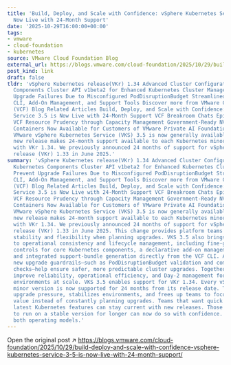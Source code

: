 ```yaml
---
title: 'Build, Deploy, and Scale with Confidence: vSphere Kubernetes Service 3.5 is
  Now Live with 24-Month Support'
date: '2025-10-29T16:00:00+00:00'
tags:
- vmware
- cloud-foundation
- kubernetes
source: VMware Cloud Foundation Blog
external_url: https://blogs.vmware.com/cloud-foundation/2025/10/29/build-deploy-and-scale-with-confidence-vsphere-kubernetes-service-3-5-is-now-live-with-24-month-support/
post_kind: link
draft: false
tldr: 'vSphere Kubernetes release(VKr) 1.34 Advanced Cluster Configuration for Kubernetes
  Components Cluster API v1beta2 for Enhanced Kubernetes Cluster Management Prevent
  Upgrade Failures Due to Misconfigured PodDisruptionBudget Streamlined Operations:
  CLI, Add-On Management, and Support Tools Discover more from VMware Cloud Foundation
  (VCF) Blog Related Articles Build, Deploy, and Scale with Confidence: vSphere Kubernetes
  Service 3.5 is Now Live with 24-Month Support VCF Breakroom Chats Episode 71: Maximizing
  VCF Resource Prudency through Capacity Management Government-Ready NVIDIA AI Enterprise
  Containers Now Available for Customers of VMware Private AI Foundation with NVIDIA
  VMware vSphere Kubernetes Service (VKS) 3.5 is now generally available and this
  new release makes 24-month support available to each Kubernetes minor version, starting
  with VKr 1.34. We previously announced 24 months of support for vSphere Kubernetes
  release (VKr) 1.33 in June 2025.'
summary: 'vSphere Kubernetes release(VKr) 1.34 Advanced Cluster Configuration for
  Kubernetes Components Cluster API v1beta2 for Enhanced Kubernetes Cluster Management
  Prevent Upgrade Failures Due to Misconfigured PodDisruptionBudget Streamlined Operations:
  CLI, Add-On Management, and Support Tools Discover more from VMware Cloud Foundation
  (VCF) Blog Related Articles Build, Deploy, and Scale with Confidence: vSphere Kubernetes
  Service 3.5 is Now Live with 24-Month Support VCF Breakroom Chats Episode 71: Maximizing
  VCF Resource Prudency through Capacity Management Government-Ready NVIDIA AI Enterprise
  Containers Now Available for Customers of VMware Private AI Foundation with NVIDIA
  VMware vSphere Kubernetes Service (VKS) 3.5 is now generally available and this
  new release makes 24-month support available to each Kubernetes minor version, starting
  with VKr 1.34. We previously announced 24 months of support for vSphere Kubernetes
  release (VKr) 1.33 in June 2025. This change provides platform teams with greater
  stability and flexibility when planning upgrades. VKS 3.5 also brings several improvements
  to operational consistency and lifecycle management, including fine-grained configuration
  controls for core Kubernetes components, a declarative add-on management model,
  and integrated support-bundle generation directly from the VCF CLI. Additionally,
  new upgrade guardrails—such as PodDisruptionBudget validation and compatibility
  checks—help ensure safer, more predictable cluster upgrades. Together, these enhancements
  improve reliability, operational efficiency, and Day-2 management for Kubernetes
  environments at scale. VKS 3.5 enables support for VKr 1.34. Every vSphere Kubernetes
  minor version is now supported for 24 months from its release date. This reduces
  upgrade pressure, stabilizes environments, and frees up teams to focus on delivering
  value instead of constantly planning upgrades. Teams that want quick access to the
  latest Kubernetes features can stay current with new releases. Those that prefer
  to run on a stable version for longer can now do so with confidence. VKS 3.5 supports
  both operating models.'
---
```

Open the original post ↗ https://blogs.vmware.com/cloud-foundation/2025/10/29/build-deploy-and-scale-with-confidence-vsphere-kubernetes-service-3-5-is-now-live-with-24-month-support/
